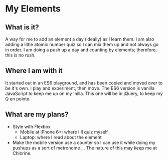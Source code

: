 # My Elements

## What is it?
A way for me to add an element a day (ideally) as I learn them. I am also adding a little atomic number quiz so I can mix them up and not always go in order.
I am doing a push up a day and counting by elements; therefore, this is no rush. 

## Where I am with it
It started out in an ES6 playground, and has been copied and moved over to be it's own. I play and experiment, then move. The ES6 version is vanilla JavaScript to keep me up on my 'nilla. This one will be in jQuery, to keep my Q en pointe. 

## What are my plans?
* Style with Flexbox
    - Mobile at iPhone 6+: where I'll quiz myself
    - Laptop: where I read about the element
* Make the mobile version use a counter so I can use it while doing my pushups as a sort of metronome ... The nature of this may keep me at Chlorine.